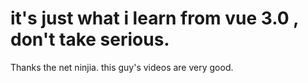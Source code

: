 # it's just what i learn from vue 3.0 , don't take serious.

Thanks the net ninjia. this guy's videos are very good.
